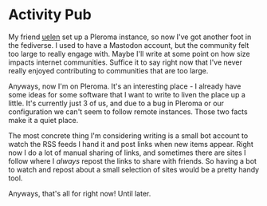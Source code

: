 # Activity Pub

My friend [uelen](https://finzdani.net) set up a Pleroma instance, so now I've got another foot in the fediverse. I used to have a Mastodon account, but the community felt too large to really engage with. Maybe I'll write at some point on how size impacts internet communities. Suffice it to say right now that I've never really enjoyed contributing to communities that are too large.

Anyways, now I'm on Pleroma. It's an interesting place - I already have some ideas for some software that I want to write to liven the place up a little. It's currently just 3 of us, and due to a bug in Pleroma or our configuration we can't seem to follow remote instances. Those two facts make it a quiet place.

The most concrete thing I'm considering writing is a small bot account to watch the RSS feeds I hand it and post links when new items appear. Right now I do a lot of manual sharing of links, and sometimes there are sites I follow where I *always* repost the links to share with friends. So having a bot to watch and repost about a small selection of sites would be a pretty handy tool.

Anyways, that's all for right now! Until later.

